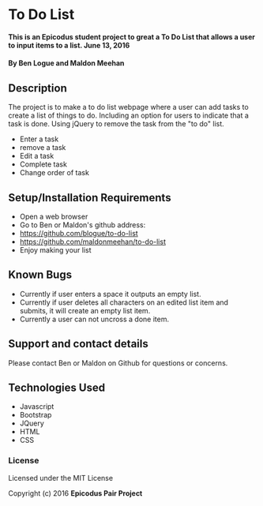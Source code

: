 # To Do List

#### This is an Epicodus student project to great a To Do List that allows a user to input items to a list. June 13, 2016

#### By Ben Logue and Maldon Meehan

## Description

The project is to make a to do list webpage where a user can add tasks to create a list of things to do. Including an option for users to indicate that a task is done. Using jQuery to remove the task from the "to do" list.

* Enter a task  
* remove a task
* Edit a task
* Complete task
* Change order of task

## Setup/Installation Requirements

* Open a web browser
* Go to Ben or Maldon's github address:
* https://github.com/blogue/to-do-list
* https://github.com/maldonmeehan/to-do-list
* Enjoy making your list

## Known Bugs

* Currently if user enters a space it outputs an empty list.
* Currently if user deletes all characters on an edited list item and submits, it will create an empty list item.
* Currently a user can not uncross a done item.

## Support and contact details

Please contact Ben or Maldon on Github for questions or concerns.

## Technologies Used

* Javascript
* Bootstrap
* JQuery
* HTML
* CSS

### License

Licensed under the MIT License

Copyright (c) 2016 **Epicodus Pair Project**
